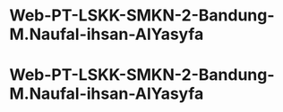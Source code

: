 # Web-PT-LSKK-SMKN-2-Bandung-M.Naufal-ihsan-AlYasyfa
# Web-PT-LSKK-SMKN-2-Bandung-M.Naufal-ihsan-AlYasyfa
